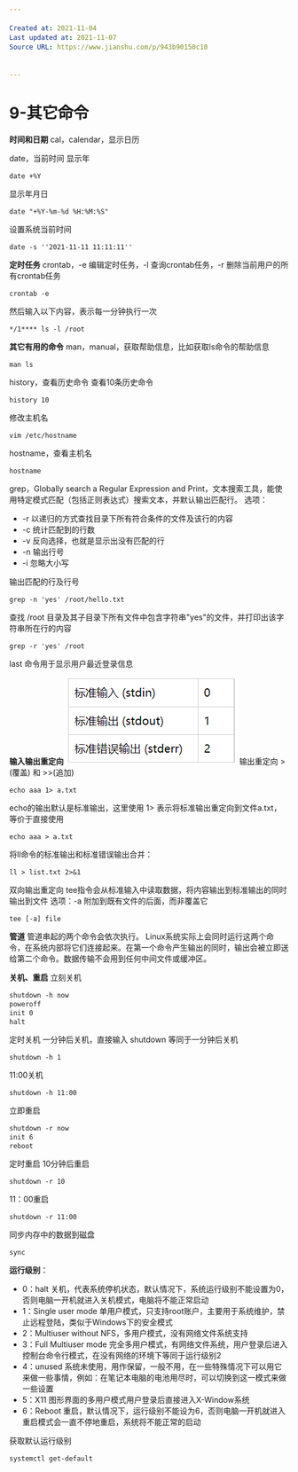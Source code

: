 ```yaml
---

Created at: 2021-11-04
Last updated at: 2021-11-07
Source URL: https://www.jianshu.com/p/943b90150c10


---
```


# 9-其它命令


**时间和日期**
cal，calendar，显示日历

date，当前时间
显示年
```
date +%Y
```
显示年月日
```
date "+%Y-%m-%d %H:%M:%S"
```

设置系统当前时间
```
date -s ''2021-11-11 11:11:11''
```

**定时任务**
crontab，-e 编辑定时任务，-l 查询crontab任务，-r 删除当前用户的所有crontab任务
```
crontab -e
```
然后输入以下内容，表示每一分钟执行一次
```
*/1**** ls -l /root
```

**其它有用的命令**
man，manual，获取帮助信息，比如获取ls命令的帮助信息
```
man ls
```

history，查看历史命令
查看10条历史命令
```
history 10
```

修改主机名
```
vim /etc/hostname
```

hostname，查看主机名
```
hostname
```

grep，Globally search a Regular Expression and Print，文本搜索工具，能使用特定模式匹配（包括正则表达式）搜索文本，并默认输出匹配行。
选项：

* \-r 以递归的方式查找目录下所有符合条件的文件及该行的内容
* \-c 统计匹配到的行数
* \-v 反向选择，也就是显示出没有匹配的行
* \-n 输出行号
* \-i 忽略大小写

输出匹配的行及行号
```
grep -n 'yes' /root/hello.txt
```
查找 /root 目录及其子目录下所有文件中包含字符串"yes"的文件，并打印出该字符串所在行的内容
```
grep -r 'yes' /root
```

last 命令用于显示用户最近登录信息

**输入输出重定向**
![unknown_filename.png](./_resources/9-其它命令.resources/unknown_filename.png)
输出重定向 >(覆盖) 和 >>(追加)
```
echo aaa 1> a.txt
```
echo的输出默认是标准输出，这里使用 1> 表示将标准输出重定向到文件a.txt，等价于直接使用
```
echo aaa > a.txt
```
将ll命令的标准输出和标准错误输出合并：
```
ll > list.txt 2>&1
```

双向输出重定向
tee指令会从标准输入中读取数据，将内容输出到标准输出的同时输出到文件
选项：-a 附加到既有文件的后面，而非覆盖它
```
tee [-a] file
```

**管道**
管道串起的两个命令会依次执行。 Linux系统实际上会同时运行这两个命令，在系统内部将它们连接起来。在第一个命令产生输出的同时，输出会被立即送给第二个命令。数据传输不会用到任何中间文件或缓冲区。

**关机、重启**
立刻关机
```
shutdown -h now
poweroff
init 0
halt
```
定时关机
一分钟后关机，直接输入 shutdown 等同于一分钟后关机
```
shutdown -h 1
```
11:00关机
```
shutdown -h 11:00
```
立即重启
```
shutdown -r now
init 6
reboot
```
定时重启
10分钟后重启
```
shutdown -r 10
```
11：00重启
```
shutdown -r 11:00
```
同步内存中的数据到磁盘
```
sync
```

**运行级别**：

* 0：halt 关机，代表系统停机状态，默认情况下，系统运行级别不能设置为0，否则电脑一开机就进入关机模式，电脑将不能正常启动
* 1：Single user mode 单用户模式，只支持root账户，主要用于系统维护，禁止远程登陆，类似于Windows下的安全模式
* 2：Multiuser without NFS，多用户模式，没有网络文件系统支持
* 3：Full Multiuser mode 完全多用户模式，有网络文件系统，用户登录后进入控制台命令行模式，在没有网络的环境下等同于运行级别2
* 4：unused 系统未使用，用作保留，一般不用，在一些特殊情况下可以用它来做一些事情，例如：在笔记本电脑的电池用尽时，可以切换到这一模式来做一些设置
* 5：X11 图形界面的多用户模式用户登录后直接进入X-Window系统
* 6：Reboot 重启，默认情况下，运行级别不能设为6，否则电脑一开机就进入重启模式会一直不停地重启，系统将不能正常的启动

获取默认运行级别
```
systemctl get-default
```

